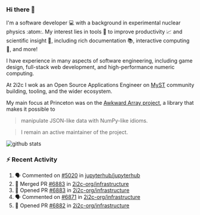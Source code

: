 ### Hi there 👋 

I'm a software developer 💻 with a background in experimental nuclear physics :atom:. My interest lies in tools :wrench: to improve productivity :chart_with_upwards_trend: and scientific insight :telescope:, including rich documentation 📚, interactive computing 🧮, and more! 

I have experience in many aspects of software engineering, including game design, full-stack web development, and high-performance numeric computing. 

At 2i2c I wok as an Open Source Applications Engineer on [MyST](https://github.com/jupyter-book/mystmd) community building, tooling, and the wider ecosystem. 

My main focus at Princeton was on the [Awkward Array project](awkward-array.org/), a library that makes it possible to 
> manipulate JSON-like data with NumPy-like idioms.

> I remain an active maintainer of the project. 

![github stats](https://github-readme-stats.vercel.app/api?username=agoose77&show_icons=true&hide_rank=true&hide_title=true&bg_color=30,e76445,904e95&text_color=efe3ec&icon_color=efe3ec)
<!--
**agoose77/agoose77** is a ✨ _special_ ✨ repository because its `README.md` (this file) appears on your GitHub profile.

Here are some ideas to get you started:

- 🔭 I’m currently working on ...
- 🌱 I’m currently learning ...
- 👯 I’m looking to collaborate on ...
- 🤔 I’m looking for help with ...
- 💬 Ask me about ...
- 📫 How to reach me: ...
- 😄 Pronouns: ...
- ⚡ Fun fact: ...
-->

### :zap: Recent Activity

<!--START_SECTION:activity-->
1. 🗣 Commented on [#5020](https://github.com/jupyterhub/jupyterhub/pull/5020#issuecomment-3364767768) in [jupyterhub/jupyterhub](https://github.com/jupyterhub/jupyterhub)
2. 🎉 Merged PR [#6883](https://github.com/2i2c-org/infrastructure/pull/6883) in [2i2c-org/infrastructure](https://github.com/2i2c-org/infrastructure)
3. 💪 Opened PR [#6883](https://github.com/2i2c-org/infrastructure/pull/6883) in [2i2c-org/infrastructure](https://github.com/2i2c-org/infrastructure)
4. 🗣 Commented on [#6871](https://github.com/2i2c-org/infrastructure/pull/6871#issuecomment-3363531065) in [2i2c-org/infrastructure](https://github.com/2i2c-org/infrastructure)
5. 💪 Opened PR [#6882](https://github.com/2i2c-org/infrastructure/pull/6882) in [2i2c-org/infrastructure](https://github.com/2i2c-org/infrastructure)
<!--END_SECTION:activity-->

